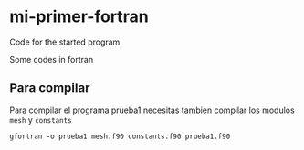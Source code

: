 # mi-primer-fortran
Code for the started program

Some codes in fortran

## Para compilar

Para compilar el programa prueba1 necesitas tambien compilar los modulos `mesh` y `constants`

```
gfortran -o prueba1 mesh.f90 constants.f90 prueba1.f90
```
